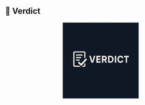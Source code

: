 ## 🔧 Verdict

<p align="center">
    <img src="assets/verdict-logo.png" alt="Verdict Logo" width="200" style="max-width: 100%; height: auto;">
</p>
